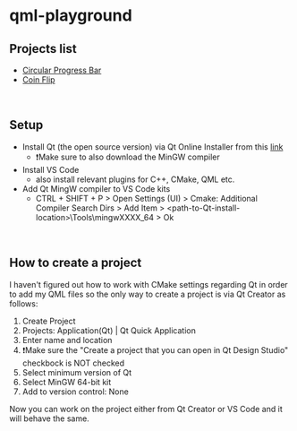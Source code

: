 # qml-playground
## Projects list
- [Circular Progress Bar](https://github.com/Radissan27/QML-Playground/tree/master/circular-progress-bar/App)
- [Coin Flip](https://github.com/Radissan27/QML-Playground/tree/master/coin-flip/App)
<br/>

## Setup
- Install Qt (the open source version) via Qt Online Installer from this [link](https://www.qt.io/download-open-source)
    - :exclamation:Make sure to also download the MinGW compiler
- Install VS Code
  - also install relevant plugins for C++, CMake, QML etc.
- Add Qt MingW compiler to VS Code kits
  - CTRL + SHIFT + P > Open Settings (UI) > Cmake: Additional Compiler Search Dirs > Add Item > \<path-to-Qt-install-location\>\Tools\mingwXXXX_64 > Ok
<br/>

## How to create a project
I haven't figured out how to work with CMake settings regarding Qt in order to add my QML files so the only way to create a project is via Qt Creator as follows:
1. Create Project
2. Projects: Application(Qt) | Qt Quick Application
3. Enter name and location
4. :exclamation:Make sure the "Create a project that you can open in Qt Design Studio" checkbock is NOT checked
5. Select minimum version of Qt
6. Select MinGW 64-bit kit
7. Add to version control: None

Now you can work on the project either from Qt Creator or VS Code and it will behave the same.
